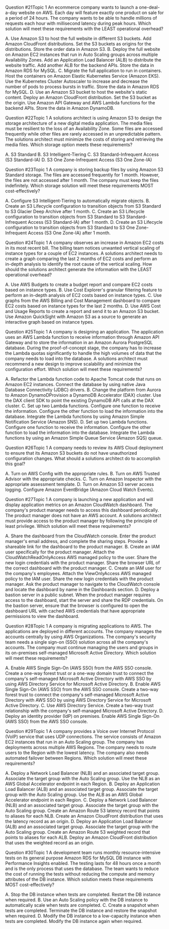 Question #21Topic 1
An ecommerce company wants to launch a one-deal-a-day website on AWS. Each day will feature exactly one product on sale for a period of 24 hours. The company wants to be able to handle millions of requests each hour with millisecond latency during peak hours.
Which solution will meet these requirements with the LEAST operational overhead?

A. Use Amazon S3 to host the full website in different S3 buckets. Add Amazon CloudFront distributions. Set the S3 buckets as origins for the distributions. Store the order data in Amazon S3.
B. Deploy the full website on Amazon EC2 instances that run in Auto Scaling groups across multiple Availability Zones. Add an Application Load Balancer (ALB) to distribute the website traffic. Add another ALB for the backend APIs. Store the data in Amazon RDS for MySQL.
C. Migrate the full application to run in containers. Host the containers on Amazon Elastic Kubernetes Service (Amazon EKS). Use the Kubernetes Cluster Autoscaler to increase and decrease the number of pods to process bursts in traffic. Store the data in Amazon RDS for MySQL.
D. Use an Amazon S3 bucket to host the website's static content. Deploy an Amazon CloudFront distribution. Set the S3 bucket as the origin. Use Amazon API Gateway and AWS Lambda functions for the backend APIs. Store the data in Amazon DynamoDB.
 
Question #22Topic 1
A solutions architect is using Amazon S3 to design the storage architecture of a new digital media application. The media files must be resilient to the loss of an Availability Zone. Some files are accessed frequently while other files are rarely accessed in an unpredictable pattern. The solutions architect must minimize the costs of storing and retrieving the media files.
Which storage option meets these requirements?

A. S3 Standard
B. S3 Intelligent-Tiering
C. S3 Standard-Infrequent Access (S3 Standard-IA)
D. S3 One Zone-Infrequent Access (S3 One Zone-IA)
 
Question #23Topic 1
A company is storing backup files by using Amazon S3 Standard storage. The files are accessed frequently for 1 month. However, the files are not accessed after 1 month. The company must keep the files indefinitely.
Which storage solution will meet these requirements MOST cost-effectively?

A. Configure S3 Intelligent-Tiering to automatically migrate objects.
B. Create an S3 Lifecycle configuration to transition objects from S3 Standard to S3 Glacier Deep Archive after 1 month.
C. Create an S3 Lifecycle configuration to transition objects from S3 Standard to S3 Standard-Infrequent Access (S3 Standard-IA) after 1 month.
D. Create an S3 Lifecycle configuration to transition objects from S3 Standard to S3 One Zone-Infrequent Access (S3 One Zone-IA) after 1 month.
 
Question #24Topic 1
A company observes an increase in Amazon EC2 costs in its most recent bill. The billing team notices unwanted vertical scaling of instance types for a couple of EC2 instances. A solutions architect needs to create a graph comparing the last 2 months of EC2 costs and perform an in-depth analysis to identify the root cause of the vertical scaling.
How should the solutions architect generate the information with the LEAST operational overhead?

A. Use AWS Budgets to create a budget report and compare EC2 costs based on instance types.
B. Use Cost Explorer's granular filtering feature to perform an in-depth analysis of EC2 costs based on instance types.
C. Use graphs from the AWS Billing and Cost Management dashboard to compare EC2 costs based on instance types for the last 2 months.
D. Use AWS Cost and Usage Reports to create a report and send it to an Amazon S3 bucket. Use Amazon QuickSight with Amazon S3 as a source to generate an interactive graph based on instance types.
 
Question #25Topic 1
A company is designing an application. The application uses an AWS Lambda function to receive information through Amazon API Gateway and to store the information in an Amazon Aurora PostgreSQL database.
During the proof-of-concept stage, the company has to increase the Lambda quotas significantly to handle the high volumes of data that the company needs to load into the database. A solutions architect must recommend a new design to improve scalability and minimize the configuration effort.
Which solution will meet these requirements?

A. Refactor the Lambda function code to Apache Tomcat code that runs on Amazon EC2 instances. Connect the database by using native Java Database Connectivity (JDBC) drivers.
B. Change the platform from Aurora to Amazon DynamoDProvision a DynamoDB Accelerator (DAX) cluster. Use the DAX client SDK to point the existing DynamoDB API calls at the DAX cluster.
C. Set up two Lambda functions. Configure one function to receive the information. Configure the other function to load the information into the database. Integrate the Lambda functions by using Amazon Simple Notification Service (Amazon SNS).
D. Set up two Lambda functions. Configure one function to receive the information. Configure the other function to load the information into the database. Integrate the Lambda functions by using an Amazon Simple Queue Service (Amazon SQS) queue.
 
Question #26Topic 1
A company needs to review its AWS Cloud deployment to ensure that its Amazon S3 buckets do not have unauthorized configuration changes.
What should a solutions architect do to accomplish this goal?

A. Turn on AWS Config with the appropriate rules.
B. Turn on AWS Trusted Advisor with the appropriate checks.
C. Turn on Amazon Inspector with the appropriate assessment template.
D. Turn on Amazon S3 server access logging. Configure Amazon EventBridge (Amazon Cloud Watch Events).
 
Question #27Topic 1
A company is launching a new application and will display application metrics on an Amazon CloudWatch dashboard. The company's product manager needs to access this dashboard periodically. The product manager does not have an AWS account. A solutions architect must provide access to the product manager by following the principle of least privilege.
Which solution will meet these requirements?

A. Share the dashboard from the CloudWatch console. Enter the product manager's email address, and complete the sharing steps. Provide a shareable link for the dashboard to the product manager.
B. Create an IAM user specifically for the product manager. Attach the CloudWatchReadOnlyAccess AWS managed policy to the user. Share the new login credentials with the product manager. Share the browser URL of the correct dashboard with the product manager.
C. Create an IAM user for the company's employees. Attach the ViewOnlyAccess AWS managed policy to the IAM user. Share the new login credentials with the product manager. Ask the product manager to navigate to the CloudWatch console and locate the dashboard by name in the Dashboards section.
D. Deploy a bastion server in a public subnet. When the product manager requires access to the dashboard, start the server and share the RDP credentials. On the bastion server, ensure that the browser is configured to open the dashboard URL with cached AWS credentials that have appropriate permissions to view the dashboard.
 
Question #28Topic 1
A company is migrating applications to AWS. The applications are deployed in different accounts. The company manages the accounts centrally by using AWS Organizations. The company's security team needs a single sign-on (SSO) solution across all the company's accounts. The company must continue managing the users and groups in its on-premises self-managed Microsoft Active Directory.
Which solution will meet these requirements?

A. Enable AWS Single Sign-On (AWS SSO) from the AWS SSO console. Create a one-way forest trust or a one-way domain trust to connect the company's self-managed Microsoft Active Directory with AWS SSO by using AWS Directory Service for Microsoft Active Directory.
B. Enable AWS Single Sign-On (AWS SSO) from the AWS SSO console. Create a two-way forest trust to connect the company's self-managed Microsoft Active Directory with AWS SSO by using AWS Directory Service for Microsoft Active Directory.
C. Use AWS Directory Service. Create a two-way trust relationship with the company's self-managed Microsoft Active Directory.
D. Deploy an identity provider (IdP) on premises. Enable AWS Single Sign-On (AWS SSO) from the AWS SSO console.
 
Question #29Topic 1
A company provides a Voice over Internet Protocol (VoIP) service that uses UDP connections. The service consists of Amazon EC2 instances that run in an Auto Scaling group. The company has deployments across multiple AWS Regions.
The company needs to route users to the Region with the lowest latency. The company also needs automated failover between Regions.
Which solution will meet these requirements?

A. Deploy a Network Load Balancer (NLB) and an associated target group. Associate the target group with the Auto Scaling group. Use the NLB as an AWS Global Accelerator endpoint in each Region.
B. Deploy an Application Load Balancer (ALB) and an associated target group. Associate the target group with the Auto Scaling group. Use the ALB as an AWS Global Accelerator endpoint in each Region.
C. Deploy a Network Load Balancer (NLB) and an associated target group. Associate the target group with the Auto Scaling group. Create an Amazon Route 53 latency record that points to aliases for each NLB. Create an Amazon CloudFront distribution that uses the latency record as an origin.
D. Deploy an Application Load Balancer (ALB) and an associated target group. Associate the target group with the Auto Scaling group. Create an Amazon Route 53 weighted record that points to aliases for each ALB. Deploy an Amazon CloudFront distribution that uses the weighted record as an origin.
 
Question #30Topic 1
A development team runs monthly resource-intensive tests on its general purpose Amazon RDS for MySQL DB instance with Performance Insights enabled. The testing lasts for 48 hours once a month and is the only process that uses the database. The team wants to reduce the cost of running the tests without reducing the compute and memory attributes of the DB instance.
Which solution meets these requirements MOST cost-effectively?

A. Stop the DB instance when tests are completed. Restart the DB instance when required.
B. Use an Auto Scaling policy with the DB instance to automatically scale when tests are completed.
C. Create a snapshot when tests are completed. Terminate the DB instance and restore the snapshot when required.
D. Modify the DB instance to a low-capacity instance when tests are completed. Modify the DB instance again when required.
